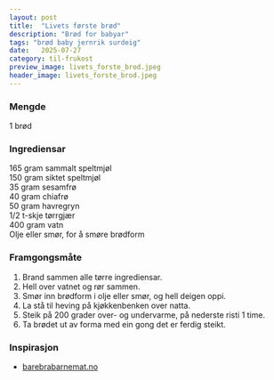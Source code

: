 ```yaml
---
layout: post
title:  "Livets første brød"
description: "Brød for babyar"
tags: "brød baby jernrik surdeig"
date:   2025-07-27
category: til-frukost
preview_image: livets_forste_brod.jpeg
header_image: livets_forste_brod.jpeg
---
```


### Mengde

1 brød

### Ingrediensar

165 gram sammalt speltmjøl<br>
150 gram siktet speltmjøl<br>
35 gram sesamfrø<br>
40 gram chiafrø<br>
50 gram havregryn<br>
1/2 t-skje tørrgjær<br>
400 gram vatn<br>
Olje eller smør, for å smøre brødform<br>

### Framgongsmåte

1. Brand sammen alle tørre ingrediensar.
2. Hell over vatnet og rør sammen.
3. Smør inn brødform i olje eller smør, og hell deigen oppi.
4. La stå til heving på kjøkkenbenken over natta.
5. Steik på 200 grader over- og undervarme, på nederste risti 1 time.
6. Ta brødet ut av forma med ein gong det er ferdig steikt.

### Inspirasjon

- [barebrabarnemat.no](https://www.barebrabarnemat.no/jernrikt-brod-passer-fra-6-maneder/)

<!--  ### Forbetringspotensiale -->